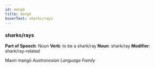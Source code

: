 ```yaml
---
id: mongö
title: mongö
hoverText: sharks/rays
---
```


### sharks/rays

**Part of Speech**: Noun
**Verb**: to be a shark/ray
**Noun**: shark/ray
**Modifier**: shark/ray-related

Maori mangō 
*Austronesian Language Family*